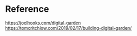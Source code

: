 # Reference
https://joelhooks.com/digital-garden
https://tomcritchlow.com/2019/02/17/building-digital-garden/
